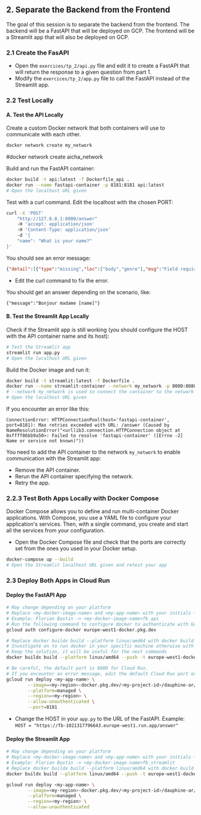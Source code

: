 
## 2. Separate the Backend from the Frontend

The goal of this session is to separate the backend from the frontend. The backend will be a FastAPI that will be deployed on GCP. The frontend will be a Streamlit app that will also be deployed on GCP.

### 2.1 Create the FasAPI

- Open the `exercices/tp_2/api.py` file and edit it to create a FastAPI that will return the response to a given question from part 1.
- Modify the `exercices/tp_2/app.py` file to call the FastAPI instead of the Streamlit app.

### 2.2 Test Locally

#### A. Test the API Locally

Create a custom Docker network that both containers will use to communicate with each other.
```bash
docker network create my_network
```
#docker network create aicha_network

Build and run the FastAPI container:
```bash
docker build -t api:latest -f Dockerfile_api .
docker run --name fastapi-container -p 8181:8181 api:latest
# Open the localhost URL given
```

Test with a curl command. Edit the localhost with the chosen PORT:
```bash
curl -X 'POST' 
    "http://127.0.0.1:8000/answer"
    -H 'accept: application/json' 
    -H 'Content-Type: application/json' 
    -d '{
    "name": "What is your name?"
}'
```

You should see an error message:
```json
{"detail":[{"type":"missing","loc":["body","genre"],"msg":"Field required","input":{"name":"What is your name?"}},{"type":"missing","loc":["body","language"],"msg":"Field required","input":{"name":"What is your name?"}}]}
```

- Edit the curl command to fix the error.

You should get an answer depending on the scenario, like:
```
{"message":"Bonjour madame [name]"}
```

#### B. Test the Streamlit App Locally

Check if the Streamlit app is still working (you should configure the HOST with the API container name and its host):
```bash
# Test the Streamlit app
streamlit run app.py
# Open the localhost URL given
```

Build the Docker image and run it:
```bash
docker build -t streamlit:latest -f Dockerfile .
docker run --name streamlit-container --network my_network -p 8080:8080 streamlit:latest
# --network my_network is used to connect the container to the network created
# Open the localhost URL given
```

If you encounter an error like this:
```
ConnectionError: HTTPConnectionPool(host='fastapi-container', port=8181): Max retries exceeded with URL: /answer (Caused by NameResolutionError("<urllib3.connection.HTTPConnection object at 0xffff86bb9a50>: Failed to resolve 'fastapi-container' ([Errno -2] Name or service not known)"))
```

You need to add the API container to the network `my_network` to enable communication with the Streamlit app:
- Remove the API container.
- Rerun the API container specifying the network.
- Retry the app.

### 2.2.3 Test Both Apps Locally with Docker Compose

Docker Compose allows you to define and run multi-container Docker applications. With Compose, you use a YAML file to configure your application's services. Then, with a single command, you create and start all the services from your configuration.

- Open the Docker Compose file and check that the ports are correctly set from the ones you used in your Docker setup.

```bash
docker-compose up --build
# Open the Streamlit localhost URL given and retest your app
```

### 2.3 Deploy Both Apps in Cloud Run

#### Deploy the FastAPI App

```bash
# May change depending on your platform
# Replace <my-docker-image-name> and <my-app-name> with your initials + _api
# Example: Florian Bastin -> <my-docker-image-name>fb_api
# Run the following command to configure docker to authenticate with Google Cloud Artifact Registry:
gcloud auth configure-docker europe-west1-docker.pkg.dev

# Replace docker buildx build --platform linux/amd64 with docker build -t if it does not work
# Investigate on to run docker in your specific machine otherwise with Chat GPT
# Keep the solution, it will be useful for the next commands
docker buildx build --platform linux/amd64 --push -t europe-west1-docker.pkg.dev/dauphine-437611/dauphine-ar/<my-docker-name>:latest -f Dockerfile_api .

# Be careful, the default port is 8080 for Cloud Run.
# If you encounter an error message, edit the default Cloud Run port on the interface or in the command line
gcloud run deploy <my-app-name> \
        --image=<my-region>-docker.pkg.dev/<my-project-id>/dauphine-ar/<my-docker-image-name>:latest \
        --platform=managed \
        --region=<my-region> \
        --allow-unauthenticated \
        --port=8181
```

- Change the HOST in your `app.py` to the URL of the FastAPI.
Example: `HOST = "https://fb-1021317796643.europe-west1.run.app/answer"`

#### Deploy the Streamlit App

```bash
# May change depending on your platform
# Replace <my-docker-image-name> and <my-app-name> with your initials + _streamlit
# Example: Florian Bastin -> <my-docker-image-name>fb_streamlit
# Replace docker buildx build --platform linux/amd64 with docker build -t if it does not work
docker buildx build --platform linux/amd64 --push -t europe-west1-docker.pkg.dev/dauphine-437611/dauphine-ar/<my-docker-name>:latest -f Dockerfile .

gcloud run deploy <my-app-name> \
        --image=<my-region>-docker.pkg.dev/<my-project-id>/dauphine-ar/<my-docker-image-name>:latest \
        --platform=managed \
        --region=<my-region> \
        --allow-unauthenticated
```

